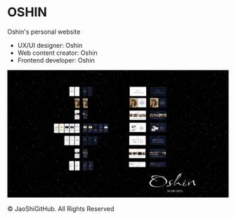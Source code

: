 # OSHIN
Oshin's personal website

* UX/UI designer: Oshin
* Web content creator: Oshin
* Frontend developer: Oshin


![OSHIB UI designs overview](https://github.com/JaoShiGitHub/OSHIN/blob/main/OSHIN.png?raw=true)

© JaoShiGitHub. All Rights Reserved
